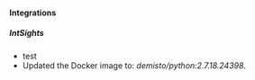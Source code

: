 
#### Integrations
##### IntSights
- test
- Updated the Docker image to: *demisto/python:2.7.18.24398*.

